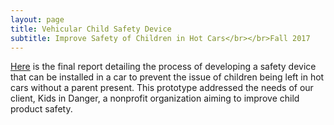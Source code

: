 ```yaml
---
layout: page
title: Vehicular Child Safety Device
subtitle: Improve Safety of Children in Hot Cars</br></br>Fall 2017
---
```


[Here](https://vickimoran.github.io/Car_Safety_Report.pdf) is the final report detailing the process of developing a safety   device that can be installed in a car to prevent the issue of children being left in hot cars without a parent present. This prototype addressed the needs of our client, Kids in Danger, a nonprofit organization aiming to improve child product safety.
